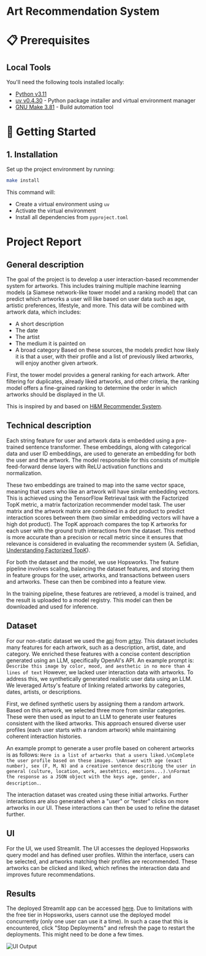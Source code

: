 # Art Recommendation System

# 📋 Prerequisites

## Local Tools
You'll need the following tools installed locally:
- [Python v3.11](https://www.python.org/downloads/)
- [uv v0.4.30](https://github.com/astral-sh/uv) - Python package installer and virtual environment manager
- [GNU Make 3.81](https://www.gnu.org/software/make/) - Build automation tool

# 🎯 Getting Started

## 1. Installation

Set up the project environment by running:
```bash
make install
```

This command will:
- Create a virtual environment using `uv`
- Activate the virtual environment
- Install all dependencies from `pyproject.toml`


# Project Report

## General description

The goal of the project is to develop a user interaction-based recommender system for artworks. This includes training multiple machine learning models (a Siamese network-like tower model and a ranking model) that can predict which artworks a user will like based on user data such as age, artistic preferences, lifestyle, and more. This data will be combined with artwork data, which includes:
- A short description
- The date
- The artist
- The medium it is painted on
- A broad category
Based on these sources, the models predict how likely it is that a user, with their profile and a list of previously liked artworks, will enjoy another given artwork.

First, the tower model provides a general ranking for each artwork. After filtering for duplicates, already liked artworks, and other criteria, the ranking model offers a fine-grained ranking to determine the order in which artworks should be displayed in the UI.

This is inspired by and based on [H&M Recommender System](https://github.com/decodingml/personalized-recommender-course).

## Technical description

Each string feature for user and artwork data is embedded using a pre-trained sentence transformer. These embeddings, along with categorical data and user ID embeddings, are used to generate an embedding for both the user and the artwork. The model responsible for this consists of multiple feed-forward dense layers with ReLU activation functions and normalization.

These two embeddings are trained to map into the same vector space, meaning that users who like an artwork will have similar embedding vectors. This is achieved using the TensorFlow Retrieval task with the Factorized TopK metric, a matrix factorization recommender model task. The user matrix and the artwork matrix are combined in a dot product to predict interaction scores between them (two similar embedding vectors will have a high dot product). The TopK approach compares the top K artworks for each user with the ground truth interactions from the dataset. This method is more accurate than a precision or recall metric since it ensures that relevance is considered in evaluating the recommender system (A. Sefidian, [Understanding Factorized TopK](https://iamirmasoud.com/2022/04/30/understanding-factorized-top-k-factorizedtopk-metric-for-recommendation-systems-with-example/#:~:text=The%20factorized%20top-k%20metric,previous%20interactions%20with%20the%20system)).

For both the dataset and the model, we use Hopsworks. The feature pipeline involves scaling, balancing the dataset features, and storing them in feature groups for the user, artworks, and transactions between users and artworks. These can then be combined into a feature view.

In the training pipeline, these features are retrieved, a model is trained, and the result is uploaded to a model registry. This model can then be downloaded and used for inference.

## Dataset

For our non-static dataset we used the [api](https://developers.artsy.net/) from [artsy](https://www.artsy.net/). This dataset includes many features for each artwork, such as a description, artist, date, and category. We enriched these features with a concise content description generated using an LLM, specifically OpenAI's API. An example prompt is: `Describe this image by color, mood, and aesthetic in no more than 4 lines of text`
However, we lacked user interaction data with artworks. To address this, we synthetically generated realistic user data using an LLM. We leveraged Artsy's feature of linking related artworks by categories, dates, artists, or descriptions.

First, we defined synthetic users by assigning them a random artwork. Based on this artwork, we selected three more from similar categories. These were then used as input to an LLM to generate user features consistent with the liked artworks. This approach ensured diverse user profiles (each user starts with a random artwork) while maintaining coherent interaction histories.

An example prompt to generate a user profile based on coherent artworks is as follows: `Here is a list of artworks that a users liked.\nComplete the user profile based on these images. \nAnswer with age (exact number), sex (F, M, N) and a creative sentence describing the user in general (culture, location, work, aestehtics, emotions...).\nFormat the response as a JSON object with the keys age, gender, and description.`.

The interaction dataset was created using these initial artworks. Further interactions are also generated when a "user" or "tester" clicks on more artworks in our UI. These interactions can then be used to refine the dataset further.


## UI
For the UI, we used Streamlit. The UI accesses the deployed Hopsworks query model and has defined user profiles. Within the interface, users can be selected, and artworks matching their profiles are recommended. These artworks can be clicked and liked, which refines the interaction data and improves future recommendations.

## Results

The deployed Streamlit app can be accessed [here](https://chinadupaya-art-recommendations-streamlit-app-7kiwzt.streamlit.app/).
Due to limitations with the free tier in Hopsworks, users cannot use the deployed model concurrently (only one user can use it a time). In such a case that this is encountered, click "Stop Deployments" and refresh the page to restart the deployments. This might need to be done a few times.

![UI Output](image.png)
